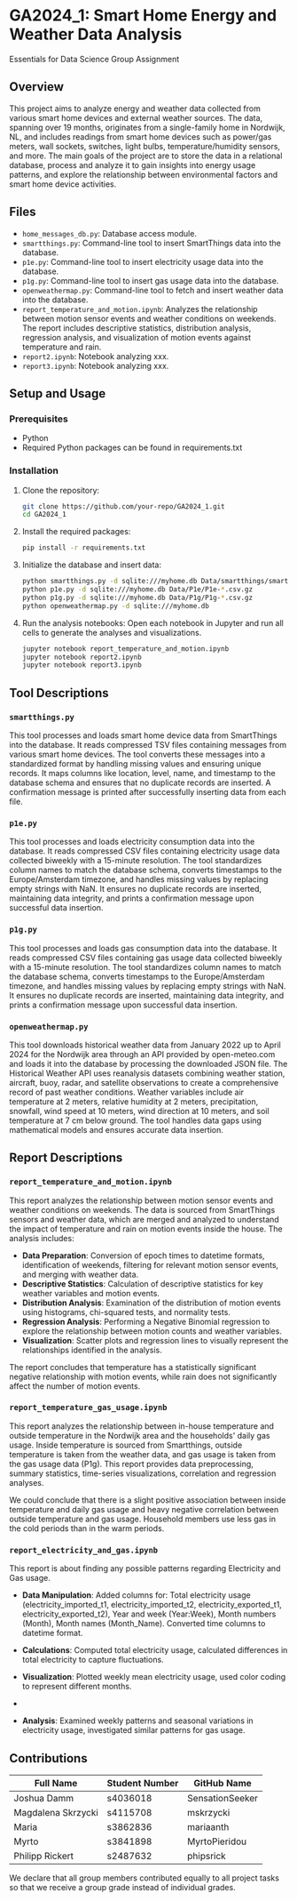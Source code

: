 # GA2024_1: Smart Home Energy and Weather Data Analysis
Essentials for Data Science Group Assignment

## Overview

This project aims to analyze energy and weather data collected from various smart home devices and external weather sources. The data, spanning over 19 months, originates from a single-family home in Nordwijk, NL, and includes readings from smart home devices such as power/gas meters, wall sockets, switches, light bulbs, temperature/humidity sensors, and more. The main goals of the project are to store the data in a relational database, process and analyze it to gain insights into energy usage patterns, and explore the relationship between environmental factors and smart home device activities.

## Files

- `home_messages_db.py`: Database access module.
- `smartthings.py`: Command-line tool to insert SmartThings data into the database.
- `p1e.py`: Command-line tool to insert electricity usage data into the database.
- `p1g.py`: Command-line tool to insert gas usage data into the database.
- `openweathermap.py`: Command-line tool to fetch and insert weather data into the database.
- `report_temperature_and_motion.ipynb`: Analyzes the relationship between motion sensor events and weather conditions on weekends. The report includes descriptive statistics, distribution analysis, regression analysis, and visualization of motion events against temperature and rain.
- `report2.ipynb`: Notebook analyzing xxx.
- `report3.ipynb`: Notebook analyzing xxx.

## Setup and Usage

### Prerequisites

- Python 
- Required Python packages can be found in requirements.txt

### Installation

1. Clone the repository:
   ```bash
   git clone https://github.com/your-repo/GA2024_1.git
   cd GA2024_1
   ```

2. Install the required packages:
   ```bash
   pip install -r requirements.txt
   ```

3. Initialize the database and insert data:
    ```bash
    python smartthings.py -d sqlite:///myhome.db Data/smartthings/smartthings.*
    python p1e.py -d sqlite:///myhome.db Data/P1e/P1e-*.csv.gz
    python p1g.py -d sqlite:///myhome.db Data/P1g/P1g-*.csv.gz
    python openweathermap.py -d sqlite:///myhome.db
    ```

4. Run the analysis notebooks:
    Open each notebook in Jupyter and run all cells to generate the analyses and visualizations.

    ```bash
    jupyter notebook report_temperature_and_motion.ipynb
    jupyter notebook report2.ipynb
    jupyter notebook report3.ipynb
    ```
## Tool Descriptions 

### `smartthings.py`
This tool processes and loads smart home device data from SmartThings into the database. It reads compressed TSV files containing messages from various smart home devices. The tool converts these messages into a standardized format by handling missing values and ensuring unique records. It maps columns like location, level, name, and timestamp to the database schema and ensures that no duplicate records are inserted. A confirmation message is printed after successfully inserting data from each file.

### `p1e.py`
This tool processes and loads electricity consumption data into the database. It reads compressed CSV files containing electricity usage data collected biweekly with a 15-minute resolution. The tool standardizes column names to match the database schema, converts timestamps to the Europe/Amsterdam timezone, and handles missing values by replacing empty strings with NaN. It ensures no duplicate records are inserted, maintaining data integrity, and prints a confirmation message upon successful data insertion.

### `p1g.py`
This tool processes and loads gas consumption data into the database. It reads compressed CSV files containing gas usage data collected biweekly with a 15-minute resolution. The tool standardizes column names to match the database schema, converts timestamps to the Europe/Amsterdam timezone, and handles missing values by replacing empty strings with NaN. It ensures no duplicate records are inserted, maintaining data integrity, and prints a confirmation message upon successful data insertion.

### `openweathermap.py` 
This tool downloads historical weather data from January 2022 up to April 2024 for the Nordwijk area through an API provided by open-meteo.com and loads it into the database by processing the downloaded JSON file. The Historical Weather API uses reanalysis datasets combining weather station, aircraft, buoy, radar, and satellite observations to create a comprehensive record of past weather conditions. Weather variables include air temperature at 2 meters, relative humidity at 2 meters, precipitation, snowfall, wind speed at 10 meters, wind direction at 10 meters, and soil temperature at 7 cm below ground. The tool handles data gaps using mathematical models and ensures accurate data insertion.

## Report Descriptions

### `report_temperature_and_motion.ipynb`

This report analyzes the relationship between motion sensor events and weather conditions on weekends. The data is sourced from SmartThings sensors and weather data, which are merged and analyzed to understand the impact of temperature and rain on motion events inside the house. The analysis includes:

- **Data Preparation**: Conversion of epoch times to datetime formats, identification of weekends, filtering for relevant motion sensor events, and merging with weather data.
- **Descriptive Statistics**: Calculation of descriptive statistics for key weather variables and motion events.
- **Distribution Analysis**: Examination of the distribution of motion events using histograms, chi-squared tests, and normality tests.
- **Regression Analysis**: Performing a Negative Binomial regression to explore the relationship between motion counts and weather variables.
- **Visualization**: Scatter plots and regression lines to visually represent the relationships identified in the analysis.

The report concludes that temperature has a statistically significant negative relationship with motion events, while rain does not significantly affect the number of motion events.

### `report_temperature_gas_usage.ipynb`

This report analyzes the relationship between in-house temperature and outside temperature in the Nordwijk area and the households' daily gas usage. Inside temperature is sourced from Smartthings, outside temperature is taken from the weather data, and gas usage is taken from the gas usage data (P1g). This report provides data preprocessing, summary statistics, time-series visualizations, correlation and regression analyses. 

We could conclude that there is a slight positive association between inside temperature and daily gas usage and heavy negative correlation between outside temperature and gas usage. Household members use less gas in the cold periods than in the warm periods.


### `report_electricity_and_gas.ipynb`

This report is about finding any possible patterns regarding Electricity and Gas usage.

- **Data Manipulation**: Added columns for: Total electricity usage (electricity_imported_t1, electricity_imported_t2, electricity_exported_t1, electricity_exported_t2), Year and week (Year:Week), Month numbers (Month), Month names (Month_Name). Converted time columns to datetime format.
  
- **Calculations**: Computed total electricity usage, calculated differences in total electricity to capture fluctuations.

- **Visualization**: Plotted weekly mean electricity usage, used color coding to represent different months.
- 
- **Analysis**:  Examined weekly patterns and seasonal variations in electricity usage, investigated similar patterns for gas usage.


## Contributions
| Full Name        | Student Number | GitHub Name  |
|-----------------|--------|-------------|
| Joshua Damm       | s4036018    | SensationSeeker    | 
| Magdalena Skrzycki      | s4115708    | mskrzycki    |
| Maria      | s3862836    | mariaanth    | 
| Myrto      | s3841898    | MyrtoPieridou    | 
| Philipp Rickert | s2487632 | phipsrick |

We declare that all group members contributed equally to all project tasks so that we receive a group grade instead of individual grades.

